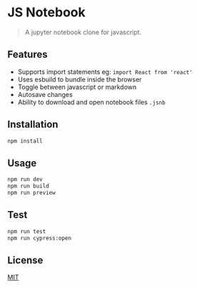 # JS Notebook

> A jupyter notebook clone for javascript.

## Features

- Supports import statements eg: `import React from 'react'`
- Uses esbuild to bundle inside the browser
- Toggle between javascript or markdown
- Autosave changes
- Ability to download and open notebook files `.jsnb`

## Installation

```bash
npm install
```

## Usage

```bash
npm run dev
npm run build
npm run preview
```

## Test

```bash
npm run test
npm run cypress:open
```

## License

[MIT](https://choosealicense.com/licenses/mit/)
